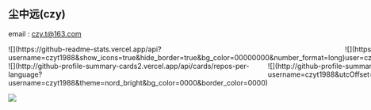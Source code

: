 ## 尘中远(czy)

email : czy.t@163.com

<div style="display: flex;">
    <div>
        ![](https://github-readme-stats.vercel.app/api?username=czyt1988&show_icons=true&hide_border=true&bg_color=00000000&number_format=long)
    </div>
    <div>
        ![](https://streak-stats.demolab.com/?user=czyt1988&mode=weekly&hide_border=true&background=00000000)
    </div>
</div>

<div style="display: flex;">
    <div><!-- top language by Repo-->
        ![](http://github-profile-summary-cards2.vercel.app/api/cards/repos-per-language?username=czyt1988&theme=nord_bright&bg_color=0000&border_color=0000)
    </div>
    <div><!-- commits -->
        ![](http://github-profile-summary-cards2.vercel.app/api/cards/productive-time?username=czyt1988&utcOffset=8&theme=nord_bright&bg_color=0000&border_color=0000)
    </div>
</div>


![](https://github-profile-trophy.vercel.app/?username=czyt1988&no-bg=true&no-frame=true&row=1&column=6&margin-w=15)